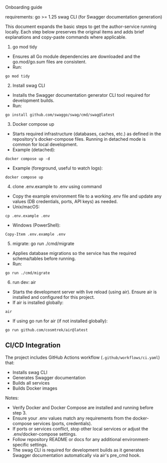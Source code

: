Onboarding guide

requirements:
go >= 1.25
swag CLI (for Swagger documentation generation)

This document expands the basic steps to get the author-service running locally. Each step below preserves the original items and adds brief explanations and copy-paste commands where applicable.

1. go mod tidy

- Ensures all Go module dependencies are downloaded and the go.mod/go.sum files are consistent.
- Run:

```
go mod tidy
```

2. Install swag CLI

- Installs the Swagger documentation generator CLI tool required for development builds.
- Run:

```
go install github.com/swaggo/swag/cmd/swag@latest
```

3. Docker compose up

- Starts required infrastructure (databases, caches, etc.) as defined in the repository's docker-compose files. Running in detached mode is common for local development.
- Example (detached):

```
docker compose up -d
```

- Example (foreground, useful to watch logs):

```
docker compose up
```

4. clone .env.example to .env using command

- Copy the example environment file to a working .env file and update any values (DB credentials, ports, API keys) as needed.
- Unix/macOS:

```
cp .env.example .env
```

- Windows (PowerShell):

```
Copy-Item .env.example .env
```

5. migrate: go run ./cmd/migrate

- Applies database migrations so the service has the required schema/tables before running.
- Run:

```
go run ./cmd/migrate
```

6. run dev: air

- Starts the development server with live reload (using air). Ensure air is installed and configured for this project.
- If air is installed globally:

```
air
```

- If using go run for air (if not installed globally):

```
go run github.com/cosmtrek/air@latest
```

## CI/CD Integration

The project includes GitHub Actions workflow (`.github/workflows/ci.yaml`) that:
- Installs swag CLI
- Generates Swagger documentation
- Builds all services
- Builds Docker images

Notes:

- Verify Docker and Docker Compose are installed and running before step 3.
- Ensure your .env values match any requirements from the docker-compose services (ports, credentials).
- If ports or services conflict, stop other local services or adjust the .env/docker-compose settings.
- Follow repository README or docs for any additional environment-specific settings.
- The swag CLI is required for development builds as it generates Swagger documentation automatically via air's pre_cmd hook.
